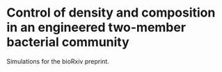 # Control of density and composition in an engineered two-member bacterial community
Simulations for the bioRxiv preprint.
